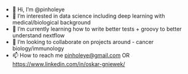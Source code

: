 - 👋 Hi, I’m @pinholeye
- 👀 I’m interested in data science including deep learning with medical/biological background
- 🌱 I’m currently learning how to write better tests + groovy to better understand nextflow
- 💞️ I’m looking to collaborate on projects around - cancer biology/immunology
- 📫 How to reach me pinholeye@gmail.com OR https://www.linkedin.com/in/oskar-gniewek/

<!---
pinholeye/pinholeye is a ✨ special ✨ repository because its `README.md` (this file) appears on your GitHub profile.
You can click the Preview link to take a look at your changes.
--->
